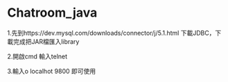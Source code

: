 # Chatroom_java
1.先到https://dev.mysql.com/downloads/connector/j/5.1.html 下載JDBC，下載完成把JAR檔匯入library

2.開啟cmd 輸入telnet

3.輸入o localhot 9800 即可使用
